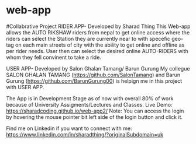 # web-app
#Collabrative Project
RIDER APP- Developed by Sharad Thing
This Web-app allows the AUTO RIKSHAW riders from nepal to get online access where the riders can select the Station they are currently near to with specefic geo-tag on each main streets of city with the ability to get online and offline as per rider needs. User then can select the desired online AUTO-RIDERS with whom they fell convinent to take a ride. 

USER APP- Developed by Salon Ghalan Tamang/ Barun Gurung
My collegue SALON GHALAN TAMANG (https://github.com/SalonTamang) and Barun Gurung (https://github.com/BarunGurung00) is helpign me in this project with USER APP.

The App is in Development Stage as of now with overall 80% of work because of University Assigments/Lectures and Classes. 
Live Demo: https://sharadcoding.github.io/web-app2/
Note: You can access the login by hovering the mouse pointer bit left side of the login button and click it.


Find me on Linkedin if you want to connect with me: https://www.linkedin.com/in/sharadthing/?originalSubdomain=uk
